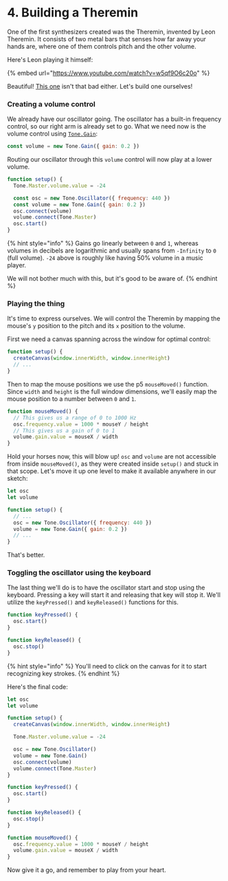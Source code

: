 # 4. Building a Theremin

One of the first synthesizers created was the Theremin, invented by Leon Theremin. It consists of two metal bars that senses how far away your hands are, where one of them controls pitch and the other volume.

Here's Leon playing it himself:

{% embed url="https://www.youtube.com/watch?v=w5qf9O6c20o" %}

Beautiful! [This one](https://www.youtube.com/watch?v=pSzTPGlNa5U) isn't that bad either. Let's build one ourselves!

### Creating a volume control

We already have our oscillator going. The oscillator has a built-in frequency control, so our right arm is already set to go. What we need now is the volume control using [`Tone.Gain`](https://tonejs.github.io/docs/13.8.25/Gain):

```javascript
const volume = new Tone.Gain({ gain: 0.2 })
```

Routing our oscillator through this `volume` control will now play at a lower volume.

```javascript
function setup() {
  Tone.Master.volume.value = -24

  const osc = new Tone.Oscillator({ frequency: 440 })
  const volume = new Tone.Gain({ gain: 0.2 })
  osc.connect(volume)
  volume.connect(Tone.Master)
  osc.start()
}
```

{% hint style="info" %}
Gains go linearly between `0` and `1`, whereas volumes in decibels are logarithmic and usually spans from `-Infinity` to `0` \(full volume\). `-24` above is roughly like having 50% volume in a music player. 

We will not bother much with this, but it's good to be aware of.
{% endhint %}

### Playing the thing

It's time to express ourselves. We will control the Theremin by mapping the mouse's `y` position to the pitch and its `x` position to the volume.

First we need a canvas spanning across the window for optimal control:

```javascript
function setup() {
  createCanvas(window.innerWidth, window.innerHeight)
  // ...
}
```

Then to map the mouse positions we use the p5 `mouseMoved()` function. Since `width` and `height` is the full window dimensions, we'll easily map the mouse position to a number between `0` and `1`.

```javascript
function mouseMoved() {
  // This gives us a range of 0 to 1000 Hz
  osc.frequency.value = 1000 * mouseY / height
  // This gives us a gain of 0 to 1
  volume.gain.value = mouseX / width
}
```

Hold your horses now, this will blow up! `osc` and `volume` are not accessible from inside `mouseMoved()`, as they were created inside `setup()` and stuck in that scope. Let's move it up one level to make it available anywhere in our sketch:

```javascript
let osc
let volume

function setup() {
  // ...
  osc = new Tone.Oscillator({ frequency: 440 })
  volume = new Tone.Gain({ gain: 0.2 })
  // ...
}
```

That's better.

### Toggling the oscillator using the keyboard

The last thing we'll do is to have the oscillator start and stop using the keyboard. Pressing a key will start it and releasing that key will stop it. We'll utilize the `keyPressed()` and `keyReleased()` functions for this.

```javascript
function keyPressed() {
  osc.start()
}

function keyReleased() {
  osc.stop()
}
```

{% hint style="info" %}
You'll need to click on the canvas for it to start recognizing key strokes.
{% endhint %}

Here's the final code:

```javascript
let osc
let volume

function setup() {
  createCanvas(window.innerWidth, window.innerHeight)

  Tone.Master.volume.value = -24

  osc = new Tone.Oscillator()
  volume = new Tone.Gain()
  osc.connect(volume)
  volume.connect(Tone.Master)
}

function keyPressed() {
  osc.start()
}

function keyReleased() {
  osc.stop()
}

function mouseMoved() {
  osc.frequency.value = 1000 * mouseY / height
  volume.gain.value = mouseX / width
}
```

Now give it a go, and remember to play from your heart.

